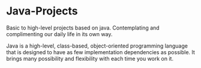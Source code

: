 # Java-Projects

Basic to high-level projects based on java.
Contemplating and complimenting our daily life in its own way.

Java is a high-level, class-based, object-oriented programming language that is designed to have as few implementation dependencies as possible.
It brings many possibility and flexibility with each time you work on it. 
